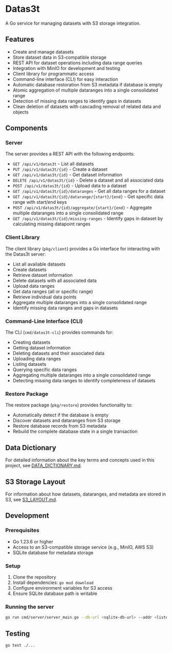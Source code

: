 # Datas3t

A Go service for managing datasets with S3 storage integration.

## Features

- Create and manage datasets
- Store dataset data in S3-compatible storage
- REST API for dataset operations including data range queries
- Integration with MinIO for development and testing
- Client library for programmatic access
- Command-line interface (CLI) for easy interaction
- Automatic database restoration from S3 metadata if database is empty
- Atomic aggregation of multiple dataranges into a single consolidated range
- Detection of missing data ranges to identify gaps in datasets
- Clean deletion of datasets with cascading removal of related data and objects

## Components

### Server

The server provides a REST API with the following endpoints:
- `GET /api/v1/datas3t` - List all datasets
- `PUT /api/v1/datas3t/{id}` - Create a dataset
- `GET /api/v1/datas3t/{id}` - Get dataset information
- `DELETE /api/v1/datas3t/{id}` - Delete a dataset and all associated data
- `POST /api/v1/datas3t/{id}` - Upload data to a dataset
- `GET /api/v1/datas3t/{id}/dataranges` - Get all data ranges for a dataset
- `GET /api/v1/datas3t/{id}/datarange/{start}/{end}` - Get specific data range with start/end keys
- `POST /api/v1/datas3t/{id}/aggregate/{start}/{end}` - Aggregate multiple dataranges into a single consolidated range
- `GET /api/v1/datas3t/{id}/missing-ranges` - Identify gaps in dataset by calculating missing datapoint ranges

### Client Library

The client library (`pkg/client`) provides a Go interface for interacting with the Datas3t server:
- List all available datasets
- Create datasets
- Retrieve dataset information
- Delete datasets with all associated data
- Upload data ranges
- Get data ranges (all or specific range)
- Retrieve individual data points
- Aggregate multiple dataranges into a single consolidated range
- Identify missing data ranges and gaps in datasets

### Command-Line Interface (CLI)

The CLI (`cmd/datas3t-cli`) provides commands for:
- Creating datasets
- Getting dataset information
- Deleting datasets and their associated data
- Uploading data ranges
- Listing datasets
- Querying specific data ranges
- Aggregating multiple dataranges into a single consolidated range
- Detecting missing data ranges to identify completeness of datasets

### Restore Package

The restore package (`pkg/restore`) provides functionality to:
- Automatically detect if the database is empty
- Discover datasets and dataranges from S3 storage
- Restore database records from S3 metadata
- Rebuild the complete database state in a single transaction

## Data Dictionary

For detailed information about the key terms and concepts used in this project, see [DATA_DICTIONARY.md](DATA_DICTIONARY.md).

## S3 Storage Layout

For information about how datasets, dataranges, and metadata are stored in S3, see [S3_LAYOUT.md](S3_LAYOUT.md).

## Development

### Prerequisites

- Go 1.23.6 or higher
- Access to an S3-compatible storage service (e.g., MinIO, AWS S3)
- SQLite database for metadata storage

### Setup

1. Clone the repository
2. Install dependencies: `go mod download`
3. Configure environment variables for S3 access
4. Ensure SQLite database path is writable

### Running the server

```bash
go run cmd/server/server_main.go --db-url <sqlite-db-url> --addr <listen-address> --s3-endpoint <s3-endpoint> --s3-region <region> --s3-access-key-id <access-key> --s3-secret-key <secret-key> --s3-bucket-name <bucket> --s3-use-ssl <true/false> --uploads-path <path>
```

## Testing

```bash
go test ./...
```
